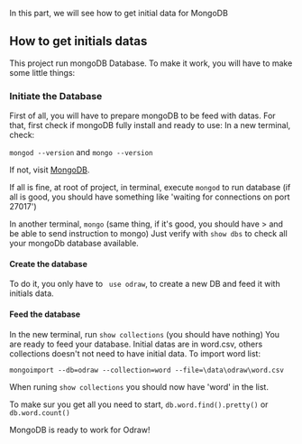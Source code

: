 In this part, we will see how to get initial data for MongoDB

## How to get initials datas

This project run mongoDB Database. To make it work, you will have to make some little things:

### Initiate the Database

First of all, you will have to prepare mongoDB to be feed with datas. For that, first check if mongoDB fully install and ready to use:
In a new terminal, check:

`mongod --version` and `mongo --version`

If not, visit [MongoDB](https://www.mongodb.com/fr).

If all is fine, at root of project, in terminal, execute `mongod` to run database (if all is good, you should have something like 'waiting for connections on port 27017')

In another terminal, `mongo` (same thing, if it's good, you should have > and be able to send instruction to mongo)
Just verify with `show dbs` to check all your mongoDb database available.

#### Create the database

To do it, you only have to ` use odraw`, to create a new DB and feed it with initials data.

#### Feed the database

In the new terminal, run `show collections` (you should have nothing)
You are ready to feed your database.
Initial datas are in word.csv, others collections doesn't not need to have initial data.
To import word list: 

`mongoimport --db=odraw --collection=word --file=\data\odraw\word.csv`

When runing `show collections` you should now have 'word' in the list.

To make sur you get all you need to start, `db.word.find().pretty()` or `db.word.count()`

MongoDB is ready to work for Odraw!

